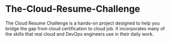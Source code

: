 # The-Cloud-Resume-Challenge
The Cloud Resume Challenge is a hands-on project designed to help you bridge the gap from cloud certification to cloud job. It incorporates many of the skills that real cloud and DevOps engineers use in their daily work.
